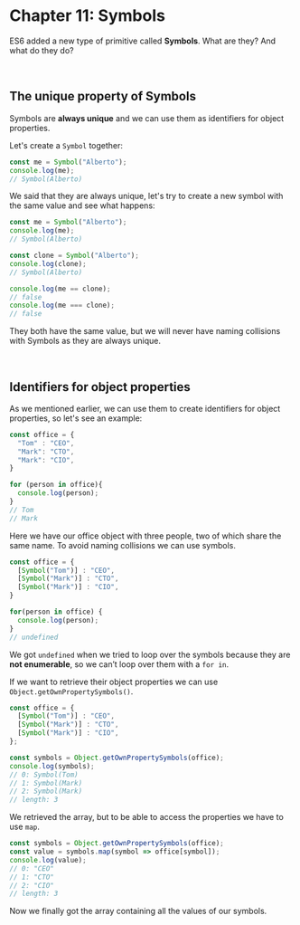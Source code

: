 # Chapter 11: Symbols

ES6 added a new type of primitive called **Symbols**. What are they? And what do they do?

&nbsp;

## The unique property of Symbols

Symbols are **always unique** and we can use them as identifiers for object properties.

Let's create a `Symbol` together:

```javascript
const me = Symbol("Alberto");
console.log(me);
// Symbol(Alberto)
```

We said that they are always unique, let's try to create a new symbol with the same value and see what happens:

```javascript
const me = Symbol("Alberto");
console.log(me);
// Symbol(Alberto)

const clone = Symbol("Alberto");
console.log(clone);
// Symbol(Alberto)

console.log(me == clone);
// false
console.log(me === clone);
// false
```

They both have the same value, but we will never have naming collisions with Symbols as they are always unique.

&nbsp;

## Identifiers for object properties

As we mentioned earlier, we can use them to create identifiers for object properties, so let's see an example:

```javascript
const office = {
  "Tom" : "CEO",
  "Mark": "CTO",
  "Mark": "CIO",
}

for (person in office){
  console.log(person);
}
// Tom
// Mark
```

Here we have our office object with three people, two of which share the same name.
To avoid naming collisions we can use symbols.

```javascript
const office = {
  [Symbol("Tom")] : "CEO",
  [Symbol("Mark")] : "CTO",
  [Symbol("Mark")] : "CIO",
}

for(person in office) {
  console.log(person);
}
// undefined
```

We got `undefined` when we tried to loop over the symbols because they are **not enumerable**, so we can’t loop over them with a `for in`.

If we want to retrieve their object properties we can use `Object.getOwnPropertySymbols()`.

```javascript
const office = {
  [Symbol("Tom")] : "CEO",
  [Symbol("Mark")] : "CTO",
  [Symbol("Mark")] : "CIO",
};

const symbols = Object.getOwnPropertySymbols(office);
console.log(symbols);
// 0: Symbol(Tom)
​// 1: Symbol(Mark)
​// 2: Symbol(Mark)
​// length: 3
```

We retrieved the array, but to be able to access the properties we have to use `map`.

```javascript
const symbols = Object.getOwnPropertySymbols(office);
const value = symbols.map(symbol => office[symbol]);
console.log(value);
// 0: "CEO"
​// 1: "CTO"
​// 2: "CIO"
​// length: 3
```

Now we finally got the array containing all the values of our symbols.
